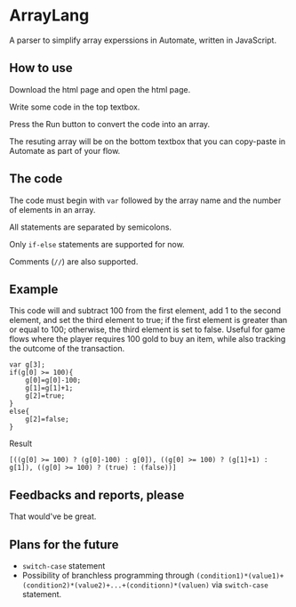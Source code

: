 # ArrayLang

A parser to simplify array experssions in Automate, written in JavaScript.


## How to use

Download the html page and open the html page.

Write some code in the top textbox.

Press the Run button to convert the code into an array.

The resuting array will be on the bottom textbox that you can copy-paste in Automate as part of your flow.


## The code

The code must begin with `var` followed by the array name and the number of elements in an array.

All statements are separated by semicolons.

Only `if-else` statements are supported for now.

Comments (`//`) are also supported.


## Example

This code will and subtract 100 from the first element, add 1 to the second element, and set the third element to true; if the first element is greater than or equal to 100; otherwise, the third element is set to false.
Useful for game flows where the player requires 100 gold to buy an item, while also tracking the outcome of the transaction.
```
var g[3];
if(g[0] >= 100){
	g[0]=g[0]-100;
	g[1]=g[1]+1;
	g[2]=true;
}
else{
	g[2]=false;
}
```
Result
```
[((g[0] >= 100) ? (g[0]-100) : g[0]), ((g[0] >= 100) ? (g[1]+1) : g[1]), ((g[0] >= 100) ? (true) : (false))]
```

## Feedbacks and reports, please

That would've be great.

## Plans for the future

- `switch-case` statement
- Possibility of branchless programming through `(condition1)*(value1)+(condition2)*(value2)+...+(conditionn)*(valuen)` via `switch-case` statement.
